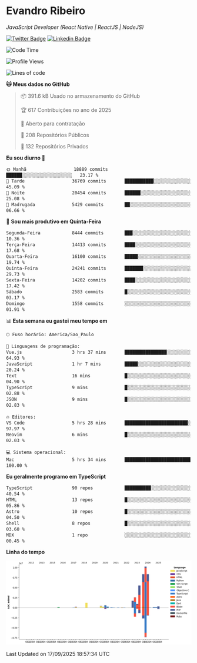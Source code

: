 # Evandro **Ribeiro**

*JavaScript Developer (React Native | ReactJS | NodeJS)*

[![Twitter Badge](https://img.shields.io/badge/-@ribeiroevandro-201B2D?style=flat-square&labelColor=201B2D&logo=twitter&logoColor=white&link=https://twitter.com/ribeiroevandro)](https://twitter.com/ribeiroevandro) 
[![Linkedin Badge](https://img.shields.io/badge/-Evandro%20Ribeiro-201B2D?style=flat-square&logo=Linkedin&logoColor=white&link=https://www.linkedin.com/in/ribeiroevandro)](https://www.linkedin.com/in/ribeiroevandro) 


<!--START_SECTION:waka-->
![Code Time](http://img.shields.io/badge/Code%20Time-4%2C643%20hrs%2033%20mins-blue)

![Profile Views](http://img.shields.io/badge/Visualizac%C3%B5es%20do%20perfil-0-blue)

![Lines of code](https://img.shields.io/badge/Desde%20o%20Hello%20World%20eu%20escrevi-41.4%20million%20linhas%20de%20c%C3%B3digo-blue)

**🐱 Meus dados no GitHub** 

> 📦 391.6 kB Usado no armazenamento do GitHub 
 > 
> 🏆 617 Contribuições no ano de 2025
 > 
> 💼 Aberto para contratação
 > 
> 📜 208 Repositórios Públicos 
 > 
> 🔑 132 Repositórios Privados 
 > 
**Eu sou diurno 🐤** 

```text
🌞 Manhã                  18889 commits       ██████░░░░░░░░░░░░░░░░░░░   23.17 % 
🌆 Tarde                  36769 commits       ███████████░░░░░░░░░░░░░░   45.09 % 
🌃 Noite                  20454 commits       ██████░░░░░░░░░░░░░░░░░░░   25.08 % 
🌙 Madrugada              5429 commits        ██░░░░░░░░░░░░░░░░░░░░░░░   06.66 % 
```
📅 **Sou mais produtivo em Quinta-Feira** 

```text
Segunda-Feira            8444 commits        ███░░░░░░░░░░░░░░░░░░░░░░   10.36 % 
Terça-Feira              14413 commits       ████░░░░░░░░░░░░░░░░░░░░░   17.68 % 
Quarta-Feira             16100 commits       █████░░░░░░░░░░░░░░░░░░░░   19.74 % 
Quinta-Feira             24241 commits       ███████░░░░░░░░░░░░░░░░░░   29.73 % 
Sexta-Feira              14202 commits       ████░░░░░░░░░░░░░░░░░░░░░   17.42 % 
Sábado                   2583 commits        █░░░░░░░░░░░░░░░░░░░░░░░░   03.17 % 
Domingo                  1558 commits        ░░░░░░░░░░░░░░░░░░░░░░░░░   01.91 % 
```


📊 **Esta semana eu gastei meu tempo em** 

```text
🕑︎ Fuso horário: America/Sao_Paulo

💬 Linguagens de programação: 
Vue.js                   3 hrs 37 mins       ████████████████░░░░░░░░░   64.93 % 
JavaScript               1 hr 7 mins         █████░░░░░░░░░░░░░░░░░░░░   20.24 % 
Text                     16 mins             █░░░░░░░░░░░░░░░░░░░░░░░░   04.90 % 
TypeScript               9 mins              █░░░░░░░░░░░░░░░░░░░░░░░░   02.88 % 
JSON                     9 mins              █░░░░░░░░░░░░░░░░░░░░░░░░   02.83 % 

🔥 Editores: 
VS Code                  5 hrs 28 mins       ████████████████████████░   97.97 % 
Neovim                   6 mins              █░░░░░░░░░░░░░░░░░░░░░░░░   02.03 % 

💻 Sistema operacional: 
Mac                      5 hrs 34 mins       █████████████████████████   100.00 % 
```

**Eu geralmente programo em TypeScript** 

```text
TypeScript               90 repos            ██████████░░░░░░░░░░░░░░░   40.54 % 
HTML                     13 repos            █░░░░░░░░░░░░░░░░░░░░░░░░   05.86 % 
Astro                    10 repos            █░░░░░░░░░░░░░░░░░░░░░░░░   04.50 % 
Shell                    8 repos             █░░░░░░░░░░░░░░░░░░░░░░░░   03.60 % 
MDX                      1 repo              ░░░░░░░░░░░░░░░░░░░░░░░░░   00.45 % 
```



**Linha do tempo**

![Lines of Code chart](https://raw.githubusercontent.com/ribeiroevandro/ribeiroevandro/main/assets/bar_graph.png)


 Last Updated on 17/09/2025 18:57:34 UTC
<!--END_SECTION:waka-->

